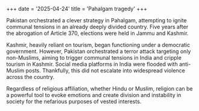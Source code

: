+++
date = '2025-04-24'
title = 'Pahalgam tragedy'
+++

Pakistan orchestrated a clever strategy in Pahalgam, attempting to ignite communal tensions in an already deeply divided country. Five years after the abrogation of Article 370, elections were held in Jammu and Kashmir.

Kashmir, heavily reliant on tourism, began functioning under a democratic government. However, Pakistan orchestrated a terror attack targeting only non-Muslims, aiming to trigger communal tensions in India and cripple tourism in Kashmir. Social media platforms in India were flooded with anti-Muslim posts. Thankfully, this did not escalate into widespread violence across the country.

Regardless of religious affiliation, whether Hindu or Muslim, religion can be a powerful tool to evoke emotions and create division and instability in society for the nefarious purposes of vested interests. 
